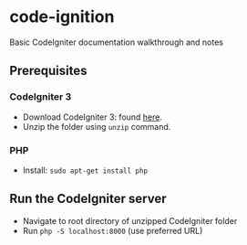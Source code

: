 # code-ignition
Basic CodeIgniter documentation walkthrough and notes

## Prerequisites
### CodeIgniter 3
- Download CodeIgniter 3: found [here](https://www.codeigniter.com/userguide3/installation/downloads.html).
- Unzip the folder using `unzip` command. 

### PHP
- Install: `sudo apt-get install php`

## Run the CodeIgniter server
- Navigate to root directory of unzipped CodeIgniter folder
- Run `php -S localhost:8000` (use preferred URL)
